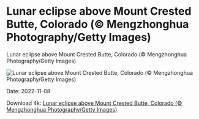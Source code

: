 # Lunar eclipse above Mount Crested Butte, Colorado (© Mengzhonghua Photography/Getty Images)

Lunar eclipse above Mount Crested Butte, Colorado (© Mengzhonghua Photography/Getty Images)

![Lunar eclipse above Mount Crested Butte, Colorado (© Mengzhonghua Photography/Getty Images)](https://bing.com/th?id=OHR.CrestedButteEclispe_EN-US0408360129_UHD.jpg&w=1024&h=576)

Date: 2022-11-08

Download 4k: [Lunar eclipse above Mount Crested Butte, Colorado (© Mengzhonghua Photography/Getty Images)](https://bing.com/th?id=OHR.CrestedButteEclispe_EN-US0408360129_UHD.jpg)

